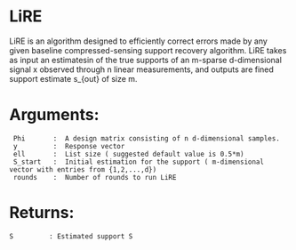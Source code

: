 # LiRE
LiRE is an algorithm designed to efficiently correct errors made by any given baseline compressed-sensing support recovery algorithm.  LiRE  takes  as  input  an estimatesin of the true supports of an m-sparse d-dimensional signal x observed through n linear measurements, and outputs are fined support estimate s_{out} of size m.
# Arguments:
     Phi       :  A design matrix consisting of n d-dimensional samples.
     y         :  Response vector
     ell       :  List size ( suggested default value is 0.5*m)
     S_start   :  Initial estimation for the support ( m-dimensional vector with entries from {1,2,...,d})
     rounds    :  Number of rounds to run LiRE

  
 # Returns:
    S         : Estimated support S
